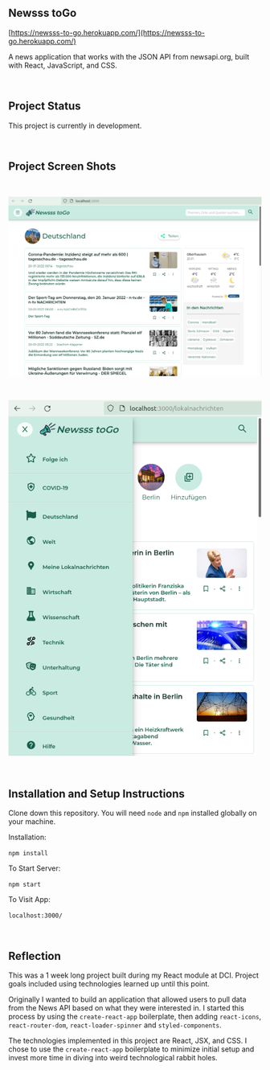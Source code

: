 ## Newsss toGo

[https://newsss-to-go.herokuapp.com/](https://newsss-to-go.herokuapp.com/) 

A news application that works with the JSON API from newsapi.org, built with React, JavaScript, and CSS.

 <br />


## Project Status


This project is currently in development. 

 <br />

## Project Screen Shots 

 <br />

![Screenshot](Screenshot1.png)

 <br />

![Screenshot](Screenshot2.png)

 <br />

## Installation and Setup Instructions



Clone down this repository. You will need `node` and `npm` installed globally on your machine.  

Installation:

`npm install`  

To Start Server:

`npm start`  

To Visit App:

`localhost:3000/`  

 <br />

## Reflection


This was a 1 week long project built during my React module at DCI. Project goals included using technologies learned up until this point.  

Originally I wanted to build an application that allowed users to pull data from the News API based on what they were interested in. I started this process by using the `create-react-app` boilerplate, then adding `react-icons`, `react-router-dom`, `react-loader-spinner` and `styled-components`.  

<!-- One of the main challenges I ran into was Authentication. This lead me to spend a few days on a research spike into OAuth, Auth0, and two-factor authentication using Firebase or other third parties. Due to project time constraints, I had to table authentication and focus more on data visualization from parts of the API that weren't restricted to authenticated users. -->

The technologies implemented in this project are React, JSX, and CSS. I chose to use the `create-react-app` boilerplate to minimize initial setup and invest more time in diving into weird technological rabbit holes. 

<!-- 
// npm install react-icons
// npm install react-router-dom
// npm i react-loader-spinner
// npm i styled-components

// sudo snap install --classic heroku
// heroku --version
// https://devcenter.heroku.com/articles/heroku-cli
// https://elements.heroku.com/buildpacks/mars/create-react-app-buildpack -->







